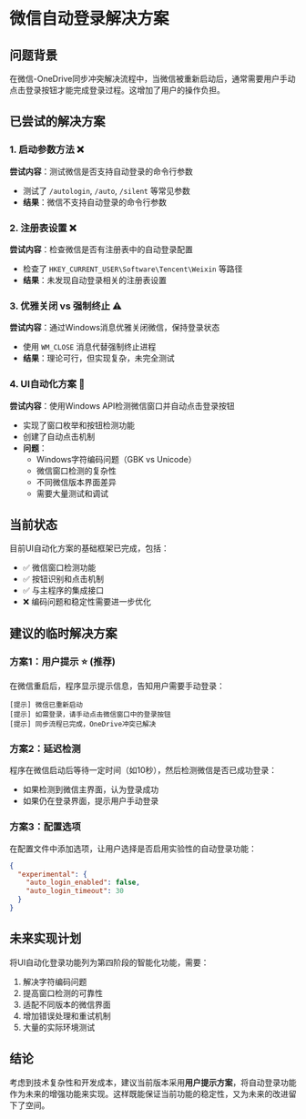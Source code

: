 # 微信自动登录解决方案

## 问题背景
在微信-OneDrive同步冲突解决流程中，当微信被重新启动后，通常需要用户手动点击登录按钮才能完成登录过程。这增加了用户的操作负担。

## 已尝试的解决方案

### 1. 启动参数方法 ❌
**尝试内容**：测试微信是否支持自动登录的命令行参数
- 测试了 `/autologin`, `/auto`, `/silent` 等常见参数
- **结果**：微信不支持自动登录的命令行参数

### 2. 注册表设置 ❌  
**尝试内容**：检查微信是否有注册表中的自动登录配置
- 检查了 `HKEY_CURRENT_USER\Software\Tencent\Weixin` 等路径
- **结果**：未发现自动登录相关的注册表设置

### 3. 优雅关闭 vs 强制终止 ⚠️
**尝试内容**：通过Windows消息优雅关闭微信，保持登录状态
- 使用 `WM_CLOSE` 消息代替强制终止进程
- **结果**：理论可行，但实现复杂，未完全测试

### 4. UI自动化方案 🔮
**尝试内容**：使用Windows API检测微信窗口并自动点击登录按钮
- 实现了窗口枚举和按钮检测功能
- 创建了自动点击机制
- **问题**：
  - Windows字符编码问题（GBK vs Unicode）
  - 微信窗口检测的复杂性
  - 不同微信版本界面差异
  - 需要大量测试和调试

## 当前状态
目前UI自动化方案的基础框架已完成，包括：
- ✅ 微信窗口检测功能
- ✅ 按钮识别和点击机制  
- ✅ 与主程序的集成接口
- ❌ 编码问题和稳定性需要进一步优化

## 建议的临时解决方案

### 方案1：用户提示 ⭐ (推荐)
在微信重启后，程序显示提示信息，告知用户需要手动登录：
```
[提示] 微信已重新启动
[提示] 如需登录，请手动点击微信窗口中的登录按钮
[提示] 同步流程已完成，OneDrive冲突已解决
```

### 方案2：延迟检测
程序在微信启动后等待一定时间（如10秒），然后检测微信是否已成功登录：
- 如果检测到微信主界面，认为登录成功
- 如果仍在登录界面，提示用户手动登录

### 方案3：配置选项
在配置文件中添加选项，让用户选择是否启用实验性的自动登录功能：
```json
{
  "experimental": {
    "auto_login_enabled": false,
    "auto_login_timeout": 30
  }
}
```

## 未来实现计划
将UI自动化登录功能列为第四阶段的智能化功能，需要：
1. 解决字符编码问题
2. 提高窗口检测的可靠性
3. 适配不同版本的微信界面
4. 增加错误处理和重试机制
5. 大量的实际环境测试

## 结论
考虑到技术复杂性和开发成本，建议当前版本采用**用户提示方案**，将自动登录功能作为未来的增强功能来实现。这样既能保证当前功能的稳定性，又为未来的改进留下了空间。